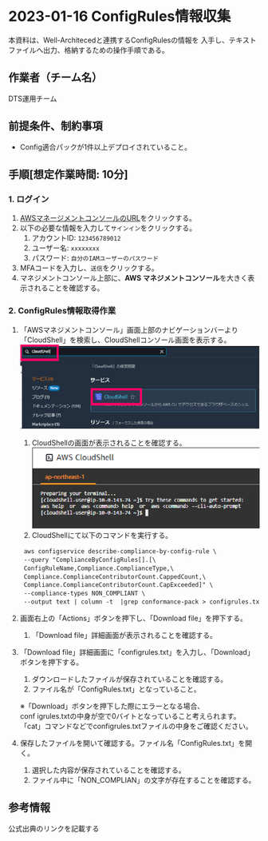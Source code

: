 <!-- omit in toc -->
# 2023-01-16  ConfigRules情報収集

本資料は、Well-Architecedと連携するConfigRulesの情報を
入手し、テキストファイルへ出力、格納するための操作手順である。

## 作業者（チーム名）

DTS運用チーム

## 前提条件、制約事項

- Config適合パックが1件以上デプロイされていること。

## 手順[想定作業時間: 10分]

### 1. ログイン

1. [AWSマネージメントコンソールのURL](https://console.aws.amazon.com/console/home)をクリックする。
2. 以下の必要な情報を入力して`サインイン`をクリックする。
    1. アカウントID: `123456789012`
    2. ユーザー名: `xxxxxxxx`
    3. パスワード: `自分のIAMユーザーのパスワード`
3. MFAコードを入力し、`送信`をクリックする。
4. マネジメントコンソール上部に、**AWS マネジメントコンソール**を大きく表示されることを確認する。

### 2. ConfigRules情報取得作業

1. 「AWSマネジメントコンソール」画面上部のナビゲーションバーより「CloudShell」を検索し、CloudShellコンソール画面を表示する。  
 ![ConfigRules情報収集](./image/ConfigRules情報収集001.png)
    1. CloudShellの画面が表示されることを確認する。  
 ![ConfigRules情報収集](./image/ConfigRules情報収集002.png)
    2. CloudShellにて以下のコマンドを実行する。  
  
     ```txt
      aws configservice describe-compliance-by-config-rule \
      --query "ComplianceByConfigRules[].[\
      ConfigRuleName,Compliance.ComplianceType,\
      Compliance.ComplianceContributorCount.CappedCount,\
      Compliance.ComplianceContributorCount.CapExceeded]" \
      --compliance-types NON_COMPLIANT \
      --output text | column -t  |grep conformance-pack > configrules.txt
     ```  

2. 画面右上の「Actions」ボタンを押下し、「Download file」を押下する。
    1. 「Download file」詳細画面が表示されることを確認する。
3. 「Download file」詳細画面に「configrules.txt」を入力し、「Download」ボタンを押下する。
    1. ダウンロードしたファイルが保存されていることを確認する。
    2. ファイル名が「ConfigRules.txt」となっていること。

     ※「Download」ボタンを押下した際にエラーとなる場合、  
     conf  igrules.txtの中身が空で0バイトとなっていること考えられます。  
     「cat」コマンドなどでconfigrules.txtファイルの中身をご確認ください。

4. 保存したファイルを開いて確認する。ファイル名「ConfigRules.txt」を開く。
    1. 選択した内容が保存されていることを確認する。
    2. ファイル中に「NON_COMPLIAN」の文字が存在することを確認する。
  
## 参考情報

公式出典のリンクを記載する

